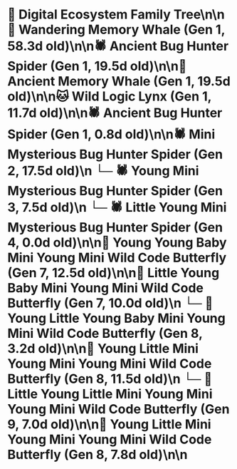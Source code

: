 # 🌳 Digital Ecosystem Family Tree\n\n🐋 Wandering Memory Whale (Gen 1, 58.3d old)\n\n🕷️ Ancient Bug Hunter Spider (Gen 1, 19.5d old)\n\n🐋 Ancient Memory Whale (Gen 1, 19.5d old)\n\n🐱 Wild Logic Lynx (Gen 1, 11.7d old)\n\n🕷️ Ancient Bug Hunter Spider (Gen 1, 0.8d old)\n\n🕷️ Mini Mysterious Bug Hunter Spider (Gen 2, 17.5d old)\n  └─ 🕷️ Young Mini Mysterious Bug Hunter Spider (Gen 3, 7.5d old)\n    └─ 🕷️ Little Young Mini Mysterious Bug Hunter Spider (Gen 4, 0.0d old)\n\n🦋 Young Young Baby Mini Young Mini Wild Code Butterfly (Gen 7, 12.5d old)\n\n🦋 Little Young Baby Mini Young Mini Wild Code Butterfly (Gen 7, 10.0d old)\n  └─ 🦋 Young Little Young Baby Mini Young Mini Wild Code Butterfly (Gen 8, 3.2d old)\n\n🦋 Young Little Mini Young Mini Young Mini Wild Code Butterfly (Gen 8, 11.5d old)\n  └─ 🦋 Little Young Little Mini Young Mini Young Mini Wild Code Butterfly (Gen 9, 7.0d old)\n\n🦋 Young Little Mini Young Mini Young Mini Wild Code Butterfly (Gen 8, 7.8d old)\n\n